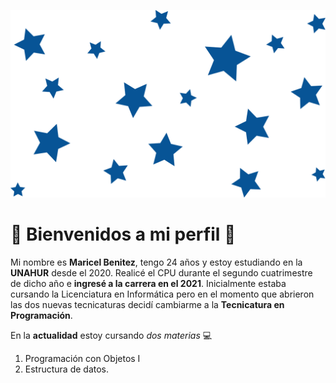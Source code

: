 ![Estrellas](./assets/stars.png)

# :dizzy: Bienvenidos a mi perfil :dizzy:


Mi nombre es **Maricel Benitez**, tengo 24 años y estoy estudiando en la **UNAHUR** desde el 2020. Realicé el CPU durante el segundo cuatrimestre de dicho año e **ingresé a la carrera en el 2021**. Inicialmente estaba cursando la Licenciatura en Informática pero en el momento que abrieron las dos nuevas tecnicaturas decidí cambiarme a la **Tecnicatura en Programación**.  

En la **actualidad** estoy cursando _dos materias_ :computer:
1. Programación con Objetos I
2. Estructura de datos.